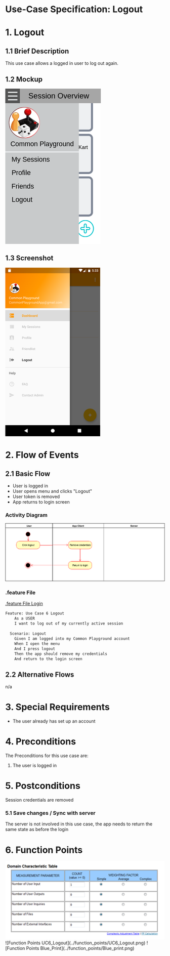 # Use-Case Specification: Logout

# 1. Logout

## 1.1 Brief Description
This use case allows a logged in user to log out again.

## 1.2 Mockup
![Mockup](../mockups/Logout.png)

## 1.3 Screenshot
<img src="./Screenshots/UC6_Logout_Screenshot.png" alt="Screenshot: Menu with logout" width="300"/>

# 2. Flow of Events

## 2.1 Basic Flow
- User is logged in
- User opens menu and clicks "Logout"
- User token is removed
- App returns to login screen

### Activity Diagram
![Activity Diagram](../activity_diagrams/UCD6_Logout.png)

### .feature File
[.feature File Login](../../frontend/app/src/androidTest/assets/UC6_Logout.feature)
```Cucumber
Feature: Use Case 6 Logout
    As a USER
    I want to log out of my currently active session

  Scenario: Logout
    Given I am logged into my Common Playground account
    When I open the menu
    And I press logout
    Then the app should remove my credentials
    And return to the login screen

```

## 2.2 Alternative Flows
n/a

# 3. Special Requirements
- The user already has set up an account

# 4. Preconditions
The Preconditions for this use case are:
1. The user is logged in

# 5. Postconditions
Session credentials are removed

### 5.1 Save changes / Sync with server
The server is not involved in this use case, the app needs to return the same state as before the login

# 6. Function Points
<img src="../function_points/UC6_Logout.png" alt="Function Points UC6_Logout" width="700"/>
![Function Points UC6_Logout](../function_points/UC6_Logout.png)
![Function Points Blue_Print](../function_points/Blue_print.png)